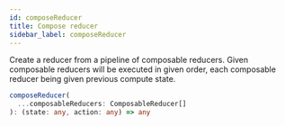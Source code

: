 ```yaml
---
id: composeReducer
title: Compose reducer
sidebar_label: composeReducer
---
```


Create a reducer from a pipeline of composable reducers.
Given composable reducers will be executed in given order, each composable reducer being given previous compute state.

```ts
composeReducer(
  ...composableReducers: ComposableReducer[]
): (state: any, action: any) => any
```
